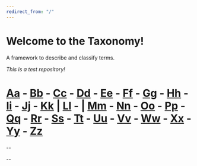 ```yaml
---
redirect_from: "/"
---
```


# Welcome to the Taxonomy! 

A framework to describe and classify terms.

*This is a test repository!*

# [Aa](Aa.md) - [Bb](Bb.md) - [Cc](Cc.md) - [Dd](Dd.md) - [Ee](Ee.md) - [Ff](Ff.md) - [Gg](Gg.md) - [Hh](Hh.md) - [Ii](Ii.md) - [Jj](Jj.md) - [Kk](Kk.md) | [Ll](Ll.md) - | [Mm](Mm.md) - [Nn](Nn.md) - [Oo](Oo.md) - [Pp](Pp.md) - [Qq](Qq.md) - [Rr](Rr.md) - [Ss](Ss.md) - [Tt](Tt.md) - [Uu](Uu.md) - [Vv](Vv.md) - [Ww](Ww.md) - [Xx](Xx.md) - [Yy](Yy.md) - [Zz](Zz.md)
--

--










